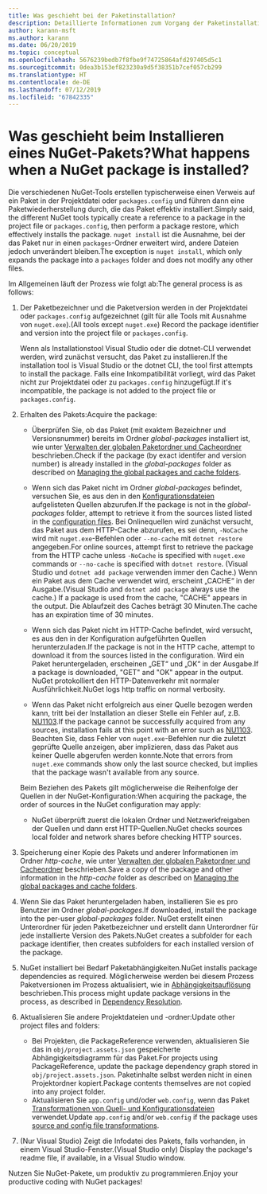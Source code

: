 ```yaml
---
title: Was geschieht bei der Paketinstallation?
description: Detaillierte Informationen zum Vorgang der Paketinstallation
author: karann-msft
ms.author: karann
ms.date: 06/20/2019
ms.topic: conceptual
ms.openlocfilehash: 5676239bedb7f8fbe9f74725864afd297405d5c1
ms.sourcegitcommit: 0dea3b153ef823230a9d5f38351b7cef057cb299
ms.translationtype: HT
ms.contentlocale: de-DE
ms.lasthandoff: 07/12/2019
ms.locfileid: "67842335"
---
```

# <a name="what-happens-when-a-nuget-package-is-installed"></a><span data-ttu-id="16de2-103">Was geschieht beim Installieren eines NuGet-Pakets?</span><span class="sxs-lookup"><span data-stu-id="16de2-103">What happens when a NuGet package is installed?</span></span>

<span data-ttu-id="16de2-104">Die verschiedenen NuGet-Tools erstellen typischerweise einen Verweis auf ein Paket in der Projektdatei oder `packages.config` und führen dann eine Paketwiederherstellung durch, die das Paket effektiv installiert.</span><span class="sxs-lookup"><span data-stu-id="16de2-104">Simply said, the different NuGet tools typically create a reference to a package in the project file or `packages.config`, then perform a package restore, which effectively installs the package.</span></span> <span data-ttu-id="16de2-105">`nuget install` ist die Ausnahme, bei der das Paket nur in einen `packages`-Ordner erweitert wird, andere Dateien jedoch unverändert bleiben.</span><span class="sxs-lookup"><span data-stu-id="16de2-105">The exception is `nuget install`, which only expands the package into a `packages` folder and does not modify any other files.</span></span>

<span data-ttu-id="16de2-106">Im Allgemeinen läuft der Prozess wie folgt ab:</span><span class="sxs-lookup"><span data-stu-id="16de2-106">The general process is as follows:</span></span>

1. <span data-ttu-id="16de2-107">Der Paketbezeichner und die Paketversion werden in der Projektdatei oder `packages.config` aufgezeichnet (gilt für alle Tools mit Ausnahme von `nuget.exe`).</span><span class="sxs-lookup"><span data-stu-id="16de2-107">(All tools except `nuget.exe`) Record the package identifier and version into the project file or `packages.config`.</span></span>

   <span data-ttu-id="16de2-108">Wenn als Installationstool Visual Studio oder die dotnet-CLI verwendet werden, wird zunächst versucht, das Paket zu installieren.</span><span class="sxs-lookup"><span data-stu-id="16de2-108">If the installation tool is Visual Studio or the dotnet CLI, the tool first attempts to install the package.</span></span> <span data-ttu-id="16de2-109">Falls eine Inkompatibilität vorliegt, wird das Paket nicht zur Projektdatei oder zu `packages.config` hinzugefügt.</span><span class="sxs-lookup"><span data-stu-id="16de2-109">If it's incompatible, the package is not added to the project file or `packages.config`.</span></span>

2. <span data-ttu-id="16de2-110">Erhalten des Pakets:</span><span class="sxs-lookup"><span data-stu-id="16de2-110">Acquire the package:</span></span>
   - <span data-ttu-id="16de2-111">Überprüfen Sie, ob das Paket (mit exaktem Bezeichner und Versionsnummer) bereits im Ordner *global-packages* installiert ist, wie unter [Verwalten der globalen Paketordner und Cacheordner](../consume-packages/managing-the-global-packages-and-cache-folders.md) beschrieben.</span><span class="sxs-lookup"><span data-stu-id="16de2-111">Check if the package (by exact identifer and version number) is already installed in the *global-packages* folder as described on [Managing the global packages and cache folders](../consume-packages/managing-the-global-packages-and-cache-folders.md).</span></span>

   - <span data-ttu-id="16de2-112">Wenn sich das Paket nicht im Ordner *global-packages* befindet, versuchen Sie, es aus den in den [Konfigurationsdateien](../consume-packages/Configuring-NuGet-Behavior.md) aufgelisteten Quellen abzurufen.</span><span class="sxs-lookup"><span data-stu-id="16de2-112">If the package is not in the *global-packages* folder, attempt to retrieve it from the sources listed listed in the [configuration files](../consume-packages/Configuring-NuGet-Behavior.md).</span></span> <span data-ttu-id="16de2-113">Bei Onlinequellen wird zunächst versucht, das Paket aus dem HTTP-Cache abzurufen, es sei denn, `-NoCache` wird mit `nuget.exe`-Befehlen oder `--no-cache` mit `dotnet restore` angegeben.</span><span class="sxs-lookup"><span data-stu-id="16de2-113">For online sources, attempt first to retrieve the package from the HTTP cache unless `-NoCache` is specified with `nuget.exe` commands or `--no-cache` is specified with `dotnet restore`.</span></span> <span data-ttu-id="16de2-114">(Visual Studio und `dotnet add package` verwenden immer den Cache.) Wenn ein Paket aus dem Cache verwendet wird, erscheint „CACHE“ in der Ausgabe.</span><span class="sxs-lookup"><span data-stu-id="16de2-114">(Visual Studio and `dotnet add package` always use the cache.) If a package is used from the cache, "CACHE" appears in the output.</span></span> <span data-ttu-id="16de2-115">Die Ablaufzeit des Caches beträgt 30 Minuten.</span><span class="sxs-lookup"><span data-stu-id="16de2-115">The cache has an expiration time of 30 minutes.</span></span>

   - <span data-ttu-id="16de2-116">Wenn sich das Paket nicht im HTTP-Cache befindet, wird versucht, es aus den in der Konfiguration aufgeführten Quellen herunterzuladen.</span><span class="sxs-lookup"><span data-stu-id="16de2-116">If the package is not in the HTTP cache, attempt to download it from the sources listed in the configuration.</span></span> <span data-ttu-id="16de2-117">Wird ein Paket heruntergeladen, erscheinen „GET“ und „OK“ in der Ausgabe.</span><span class="sxs-lookup"><span data-stu-id="16de2-117">If a package is downloaded, "GET" and "OK" appear in the output.</span></span> <span data-ttu-id="16de2-118">NuGet protokolliert den HTTP-Datenverkehr mit normaler Ausführlichkeit.</span><span class="sxs-lookup"><span data-stu-id="16de2-118">NuGet logs http traffic on normal verbosity.</span></span>

   - <span data-ttu-id="16de2-119">Wenn das Paket nicht erfolgreich aus einer Quelle bezogen werden kann, tritt bei der Installation an dieser Stelle ein Fehler auf, z.B. [NU1103](../reference/errors-and-warnings/NU1103.md).</span><span class="sxs-lookup"><span data-stu-id="16de2-119">If the package cannot be successfully acquired from any sources, installation fails at this point with an error such as [NU1103](../reference/errors-and-warnings/NU1103.md).</span></span> <span data-ttu-id="16de2-120">Beachten Sie, dass Fehler von `nuget.exe`-Befehlen nur die zuletzt geprüfte Quelle anzeigen, aber implizieren, dass das Paket aus keiner Quelle abgerufen werden konnte.</span><span class="sxs-lookup"><span data-stu-id="16de2-120">Note that errors from `nuget.exe` commands show only the last source checked, but implies that the package wasn't available from any source.</span></span>

   <span data-ttu-id="16de2-121">Beim Beziehen des Pakets gilt möglicherweise die Reihenfolge der Quellen in der NuGet-Konfiguration:</span><span class="sxs-lookup"><span data-stu-id="16de2-121">When acquiring the package, the order of sources in the NuGet configuration may apply:</span></span>

   - <span data-ttu-id="16de2-122">NuGet überprüft zuerst die lokalen Ordner und Netzwerkfreigaben der Quellen und dann erst HTTP-Quellen.</span><span class="sxs-lookup"><span data-stu-id="16de2-122">NuGet checks sources local folder and network shares before checking HTTP sources.</span></span>

3. <span data-ttu-id="16de2-123">Speicherung einer Kopie des Pakets und anderer Informationen im Ordner *http-cache*, wie unter [Verwalten der globalen Paketordner und Cacheordner](../consume-packages/managing-the-global-packages-and-cache-folders.md) beschrieben.</span><span class="sxs-lookup"><span data-stu-id="16de2-123">Save a copy of the package and other information in the *http-cache* folder as described on [Managing the global packages and cache folders](../consume-packages/managing-the-global-packages-and-cache-folders.md).</span></span>

4. <span data-ttu-id="16de2-124">Wenn Sie das Paket heruntergeladen haben, installieren Sie es pro Benutzer im Ordner *global-packages*.</span><span class="sxs-lookup"><span data-stu-id="16de2-124">If downloaded, install the package into the per-user *global-packages* folder.</span></span> <span data-ttu-id="16de2-125">NuGet erstellt einen Unterordner für jeden Paketbezeichner und erstellt dann Unterordner für jede installierte Version des Pakets.</span><span class="sxs-lookup"><span data-stu-id="16de2-125">NuGet creates a subfolder for each package identifier, then creates subfolders for each installed version of the package.</span></span>

5. <span data-ttu-id="16de2-126">NuGet installiert bei Bedarf Paketabhängigkeiten.</span><span class="sxs-lookup"><span data-stu-id="16de2-126">NuGet installs package dependencies as required.</span></span> <span data-ttu-id="16de2-127">Möglicherweise werden bei diesem Prozess Paketversionen im Prozess aktualisiert, wie in [Abhängigkeitsauflösung](../consume-packages/dependency-resolution.md) beschrieben.</span><span class="sxs-lookup"><span data-stu-id="16de2-127">This process might update package versions in the process, as described in [Dependency Resolution](../consume-packages/dependency-resolution.md).</span></span>

6. <span data-ttu-id="16de2-128">Aktualisieren Sie andere Projektdateien und -ordner:</span><span class="sxs-lookup"><span data-stu-id="16de2-128">Update other project files and folders:</span></span>

    - <span data-ttu-id="16de2-129">Bei Projekten, die PackageReference verwenden, aktualisieren Sie das in `obj/project.assets.json` gespeicherte Abhängigkeitsdiagramm für das Paket.</span><span class="sxs-lookup"><span data-stu-id="16de2-129">For projects using PackageReference, update the package dependency graph stored in `obj/project.assets.json`.</span></span> <span data-ttu-id="16de2-130">Paketinhalte selbst werden nicht in einen Projektordner kopiert.</span><span class="sxs-lookup"><span data-stu-id="16de2-130">Package contents themselves are not copied into any project folder.</span></span>
    - <span data-ttu-id="16de2-131">Aktualisieren Sie `app.config` und/oder `web.config`, wenn das Paket [Transformationen von Quell- und Konfigurationsdateien](../create-packages/source-and-config-file-transformations.md) verwendet.</span><span class="sxs-lookup"><span data-stu-id="16de2-131">Update `app.config` and/or `web.config` if the package uses [source and config file transformations](../create-packages/source-and-config-file-transformations.md).</span></span>

7. <span data-ttu-id="16de2-132">(Nur Visual Studio) Zeigt die Infodatei des Pakets, falls vorhanden, in einem Visual Studio-Fenster.</span><span class="sxs-lookup"><span data-stu-id="16de2-132">(Visual Studio only) Display the package's readme file, if available, in a Visual Studio window.</span></span>

<span data-ttu-id="16de2-133">Nutzen Sie NuGet-Pakete, um produktiv zu programmieren.</span><span class="sxs-lookup"><span data-stu-id="16de2-133">Enjoy your productive coding with NuGet packages!</span></span>
